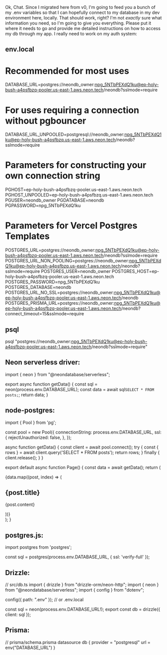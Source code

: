 Ok, Chat. Since I migrated here from v0, I'm going to feed you a bunch of my .env variables so that I can hopefully connect to my database in my dev environment here, locally. That should work, right? I'm not *exactly* sure what information you need, so I'm going to give you everything. Please put it where it needs to go and provide me detailed instructions on how to access my db through my app. I really need to work on my auth system:


## env.local

# Recommended for most uses
DATABASE_URL=postgres://neondb_owner:npg_5NTbPEXdQ1ku@ep-holy-bush-a4psfbzq-pooler.us-east-1.aws.neon.tech/neondb?sslmode=require

# For uses requiring a connection without pgbouncer
DATABASE_URL_UNPOOLED=postgresql://neondb_owner:npg_5NTbPEXdQ1ku@ep-holy-bush-a4psfbzq.us-east-1.aws.neon.tech/neondb?sslmode=require

# Parameters for constructing your own connection string
PGHOST=ep-holy-bush-a4psfbzq-pooler.us-east-1.aws.neon.tech
PGHOST_UNPOOLED=ep-holy-bush-a4psfbzq.us-east-1.aws.neon.tech
PGUSER=neondb_owner
PGDATABASE=neondb
PGPASSWORD=npg_5NTbPEXdQ1ku

# Parameters for Vercel Postgres Templates
POSTGRES_URL=postgres://neondb_owner:npg_5NTbPEXdQ1ku@ep-holy-bush-a4psfbzq-pooler.us-east-1.aws.neon.tech/neondb?sslmode=require
POSTGRES_URL_NON_POOLING=postgres://neondb_owner:npg_5NTbPEXdQ1ku@ep-holy-bush-a4psfbzq.us-east-1.aws.neon.tech/neondb?sslmode=require
POSTGRES_USER=neondb_owner
POSTGRES_HOST=ep-holy-bush-a4psfbzq-pooler.us-east-1.aws.neon.tech
POSTGRES_PASSWORD=npg_5NTbPEXdQ1ku
POSTGRES_DATABASE=neondb
POSTGRES_URL_NO_SSL=postgres://neondb_owner:npg_5NTbPEXdQ1ku@ep-holy-bush-a4psfbzq-pooler.us-east-1.aws.neon.tech/neondb
POSTGRES_PRISMA_URL=postgres://neondb_owner:npg_5NTbPEXdQ1ku@ep-holy-bush-a4psfbzq-pooler.us-east-1.aws.neon.tech/neondb?connect_timeout=15&sslmode=require


## psql

psql "postgres://neondb_owner:npg_5NTbPEXdQ1ku@ep-holy-bush-a4psfbzq-pooler.us-east-1.aws.neon.tech/neondb?sslmode=require"

## Neon serverless driver:

import { neon } from "@neondatabase/serverless";

export async function getData() {
    const sql = neon(process.env.DATABASE_URL);
    const data = await sql`SELECT * FROM posts;`;
    return data;
}

## node-postgres:

import { Pool } from 'pg';

const pool = new Pool({
  connectionString: process.env.DATABASE_URL,
  ssl: {
    rejectUnauthorized: false,
  },
});

async function getData() {
  const client = await pool.connect();
  try {
    const { rows } = await client.query('SELECT * FROM posts');
    return rows;
  } finally {
    client.release();
  }
}

export default async function Page() {
  const data = await getData();
  return (
    <div>
      {data.map((post, index) => (
        <div key={index}>
          <h2>{post.title}</h2>
          <p>{post.content}</p>
        </div>
      ))}
    </div>
  );
}


## postgres.js:

import postgres from 'postgres';

const sql = postgres(process.env.DATABASE_URL,  { ssl: 'verify-full' });


## Drizzle:

// src/db.ts
import { drizzle } from "drizzle-orm/neon-http";
import { neon } from "@neondatabase/serverless";
import { config } from "dotenv";

config({ path: ".env" }); // or .env.local

const sql = neon(process.env.DATABASE_URL!);
export const db = drizzle({ client: sql });


## Prisma:

// prisma/schema.prisma
datasource db {
  provider  = "postgresql"
  url  	    = env("DATABASE_URL")
}
